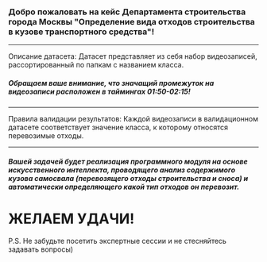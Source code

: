 ### Добро пожаловать на кейс Департамента строительства города Москвы "Определение вида отходов строительства в кузове транспортного средства"!
***
Описание датасета:
Датасет представляет из себя набор видеозаписей, рассортированный по папкам с названием класса. 
##### Обращаем ваше внимание, что значащий промежуток на видеозаписи расположен в таймингах 01:50-02:15!

---------------------------------------------------
Правила валидации результатов:
Каждой видеозаписи в валидационном датасете соответствует значение класса, к которому относятся перевозимые отходы.

***
##### Вашей задачей будет реализация программного модуля на основе искусственного интеллекта, проводящего анализ содержимого кузова самосвала (перевозящего отходы строительства и сноса) и автоматически определяющего какой тип отходов он перевозит.

# ЖЕЛАЕМ УДАЧИ!




P.S. Не забудьте посетить экспертные сессии и не стесняйтесь задавать вопросы)